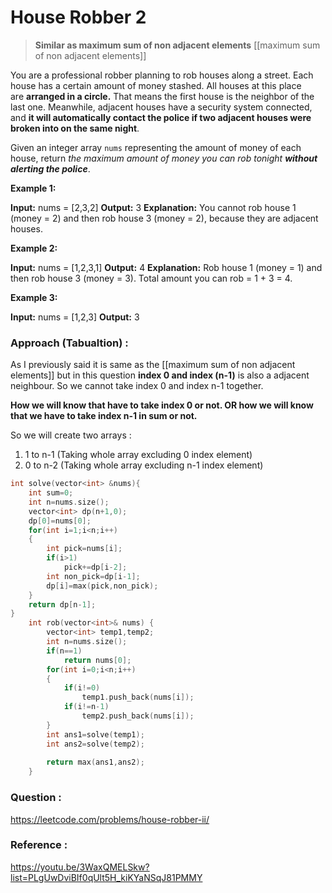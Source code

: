 # House Robber 2

>**Similar as maximum sum of non adjacent elements**
>[[maximum sum of non adjacent elements]]

You are a professional robber planning to rob houses along a street. Each house has a certain amount of money stashed. All houses at this place are **arranged in a circle.** That means the first house is the neighbor of the last one. Meanwhile, adjacent houses have a security system connected, and **it will automatically contact the police if two adjacent houses were broken into on the same night**.

Given an integer array `nums` representing the amount of money of each house, return _the maximum amount of money you can rob tonight **without alerting the police**_.

**Example 1:**

**Input:** nums = [2,3,2]
**Output:** 3
**Explanation:** You cannot rob house 1 (money = 2) and then rob house 3 (money = 2), because they are adjacent houses.

**Example 2:**

**Input:** nums = [1,2,3,1]
**Output:** 4
**Explanation:** Rob house 1 (money = 1) and then rob house 3 (money = 3).
Total amount you can rob = 1 + 3 = 4.

**Example 3:**

**Input:** nums = [1,2,3]
**Output:** 3

### Approach (Tabualtion) :

As I previously said it is same as the [[maximum sum of non adjacent elements]] but in this question
**index 0 and index (n-1)** is also a adjacent neighbour. So we cannot take index 0 and index n-1 together.

**How we will know that have to take index 0 or not. OR how we will know that we have to take index n-1 in sum or not.**

So we will create two arrays :
1. 1 to n-1 (Taking whole array excluding 0 index element)
2. 0 to n-2 (Taking whole array excluding n-1 index element)

```cpp
int solve(vector<int> &nums){
    int sum=0;
    int n=nums.size();
    vector<int> dp(n+1,0);
    dp[0]=nums[0];
    for(int i=1;i<n;i++)
    {
        int pick=nums[i];
        if(i>1)
            pick+=dp[i-2];
        int non_pick=dp[i-1];
        dp[i]=max(pick,non_pick);
    }
    return dp[n-1];
}
    int rob(vector<int>& nums) {
        vector<int> temp1,temp2;
        int n=nums.size();
        if(n==1)
            return nums[0];
        for(int i=0;i<n;i++)
        {
            if(i!=0)
                temp1.push_back(nums[i]);
            if(i!=n-1)
                temp2.push_back(nums[i]);
        }
        int ans1=solve(temp1);
        int ans2=solve(temp2);
        
        return max(ans1,ans2);
    }
```


### Question :
https://leetcode.com/problems/house-robber-ii/

### Reference :
https://youtu.be/3WaxQMELSkw?list=PLgUwDviBIf0qUlt5H_kiKYaNSqJ81PMMY